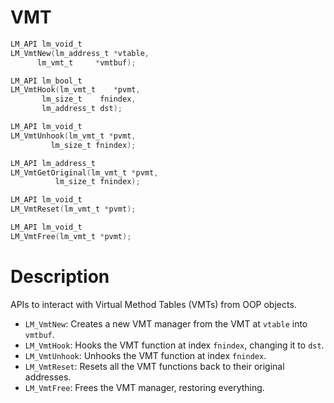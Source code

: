 # VMT

```c
LM_API lm_void_t
LM_VmtNew(lm_address_t *vtable,
      lm_vmt_t     *vmtbuf);

LM_API lm_bool_t
LM_VmtHook(lm_vmt_t    *pvmt,
       lm_size_t    fnindex,
       lm_address_t dst);

LM_API lm_void_t
LM_VmtUnhook(lm_vmt_t *pvmt,
         lm_size_t fnindex);

LM_API lm_address_t
LM_VmtGetOriginal(lm_vmt_t *pvmt,
          lm_size_t fnindex);

LM_API lm_void_t
LM_VmtReset(lm_vmt_t *pvmt);

LM_API lm_void_t
LM_VmtFree(lm_vmt_t *pvmt);
```

# Description

APIs to interact with Virtual Method Tables (VMTs) from OOP objects.

- `LM_VmtNew`: Creates a new VMT manager from the VMT at `vtable` into `vmtbuf`.
- `LM_VmtHook`: Hooks the VMT function at index `fnindex`, changing it to `dst`.
- `LM_VmtUnhook`: Unhooks the VMT function at index `fnindex`.
- `LM_VmtReset`: Resets all the VMT functions back to their original addresses.
- `LM_VmtFree`: Frees the VMT manager, restoring everything.

